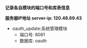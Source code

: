 **记录各自模块的端口号和库表信息**

**服务器IP地址 server-ip: 120.48.69.43**

 - oauth_update:系统管理模块
   - 端口号: 8081
   - 数据库: oauth
